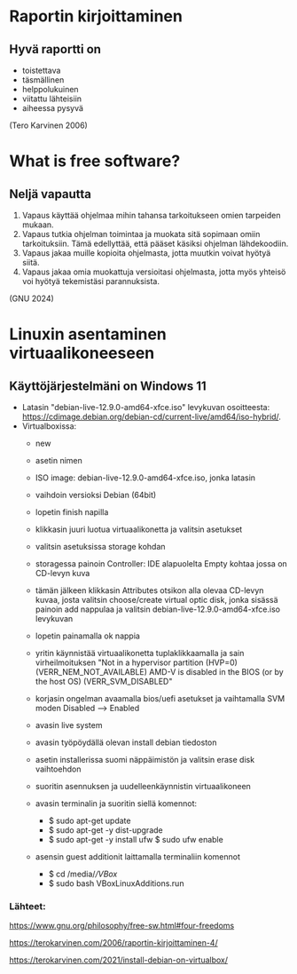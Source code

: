 # Raportin kirjoittaminen
## Hyvä raportti on

- toistettava
- täsmällinen
- helppolukuinen
- viitattu lähteisiin
- aiheessa pysyvä

(Tero Karvinen 2006)

# What is free software?

## Neljä vapautta
1. Vapaus käyttää ohjelmaa mihin tahansa tarkoitukseen omien tarpeiden mukaan.
2. Vapaus tutkia ohjelman toimintaa ja muokata sitä sopimaan omiin tarkoituksiin. Tämä edellyttää, että pääset käsiksi ohjelman lähdekoodiin.
3. Vapaus jakaa muille kopioita ohjelmasta, jotta muutkin voivat hyötyä siitä.
4. Vapaus jakaa omia muokattuja versioitasi ohjelmasta, jotta myös yhteisö voi hyötyä tekemistäsi parannuksista.

(GNU 2024)

# Linuxin asentaminen virtuaalikoneeseen
## Käyttöjärjestelmäni on Windows 11
- Latasin "debian-live-12.9.0-amd64-xfce.iso" levykuvan osoitteesta: https://cdimage.debian.org/debian-cd/current-live/amd64/iso-hybrid/.
- Virtualboxissa: 
  - new
  - asetin nimen
  - ISO image: debian-live-12.9.0-amd64-xfce.iso, jonka latasin
  - vaihdoin versioksi Debian (64bit)
  - lopetin finish napilla
    
  - klikkasin juuri luotua virtuaalikonetta ja valitsin asetukset
  - valitsin asetuksissa storage kohdan
  - storagessa painoin Controller: IDE alapuolelta Empty kohtaa jossa on CD-levyn kuva
  - tämän jälkeen klikkasin Attributes otsikon alla olevaa CD-levyn kuvaa, josta valitsin choose/create virtual optic disk, jonka sisässä painoin add nappulaa ja valitsin debian-live-12.9.0-amd64-xfce.iso levykuvan
  - lopetin painamalla ok nappia

  - yritin käynnistää virtuaalikonetta tuplaklikkaamalla ja sain virheilmoituksen "Not in a hypervisor partition (HVP=0)      (VERR_NEM_NOT_AVAILABLE) AMD-V is disabled in the BIOS (or by the host OS)          (VERR_SVM_DISABLED"
  - korjasin ongelman avaamalla bios/uefi asetukset ja vaihtamalla SVM moden Disabled --> Enabled
  - avasin live system
  - avasin työpöydällä olevan install debian tiedoston
  - asetin installerissa suomi näppäimistön ja valitsin erase disk vaihtoehdon
  - suoritin asennuksen ja uudelleenkäynnistin virtuaalikoneen

  - avasin terminalin ja suoritin siellä komennot:
    - $ sudo apt-get update
    - $ sudo apt-get -y dist-upgrade
    - $ sudo apt-get -y install ufw
      $ sudo ufw enable
  - asensin guest additionit laittamalla terminaliin komennot
    -   $ cd /media/*/VBox*
    -   $ sudo bash VBoxLinuxAdditions.run

  
### Lähteet:
https://www.gnu.org/philosophy/free-sw.html#four-freedoms

https://terokarvinen.com/2006/raportin-kirjoittaminen-4/

https://terokarvinen.com/2021/install-debian-on-virtualbox/
